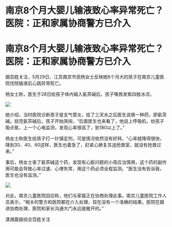 # 南京8个月大婴儿输液致心率异常死亡？医院：正和家属协商警方已介入

# 南京8个月大婴儿输液致心率异常死亡？医院：正和家属协商警方已介入

据百姓关注，5月29日，江苏南京市民杨女士反映她8个月大的孩子在南京儿童医院住院输液后心跳异常死亡。

杨女士称，医生于28日给孩子体内输入氨茶碱后，孩子嘴唇发紫四肢冰凉。

![](https://inews.gtimg.com/om_bt/OzTnx6EQZIyFNw_Bh74q7DByjcDV9G7x19mdzO26vLnnQAA/1000)

她介绍，当时医院诊断孩子是支气管炎，挂了三天水之后医生说换一种药，即氨茶碱。挂完氨茶碱后，孩子开始哭闹，“后面医生也来看了，他说上呼吸机，给孩子吸点氧，上一个心电监测，发现心率很高了，到180以上了。”

杨女士称医生给孩子打一针镇定剂，可是情况依然没有好转。“心率就降得很快，降到30、40、60这样，医生也着急了，赶紧心肺复苏送抢救室，就没有抢救过来。”

事后，杨女士查了氨茶碱这个药，发现有心脏问题的小孩应当慎用，这个药的副作用可能会导致心率过速、心律失常，用这个药必须全程监测。“医生没有告诉我，医生也没有监测。”

![](https://inews.gtimg.com/om_bt/OTQz9JxBeaIeTsvGasdJ8IUIotJeclAtDh54U4OAyjlVYAA/1000)

对此，南京儿童医院回应称，他们与家属正在协商处理此事。南京儿童医院工作人员表示，“相关的警方和医院都在介入处理，现在没有一个准确的结果。医院在跟进协商处理，医院和家长沟通大门永远是敞开的。”

潇湘晨报综合百姓关注

